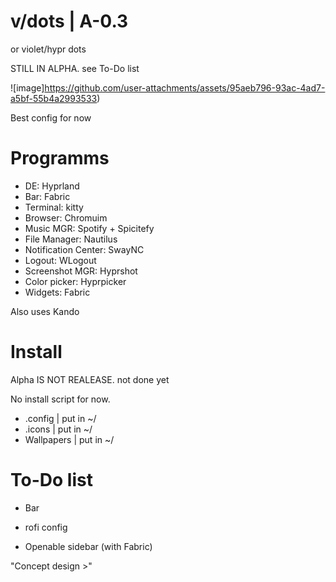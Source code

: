 # v/dots | A-0.3
or violet/hypr dots

STILL IN ALPHA. see To-Do list

![image]https://github.com/user-attachments/assets/95aeb796-93ac-4ad7-a5bf-55b4a2993533)

Best config for now

# Programms
+ DE: Hyprland
+ Bar: Fabric
+ Terminal: kitty
+ Browser: Chromuim
+ Music MGR: Spotify + Spicitefy
+ File Manager: Nautilus
+ Notification Center: SwayNC
+ Logout: WLogout
+ Screenshot MGR: Hyprshot
+ Color picker: Hyprpicker
+ Widgets: Fabric

Also uses Kando

# Install
Alpha IS NOT REALEASE. not done yet

No install script for now.

+ .config    | put in ~/
+ .icons     | put in ~/
+ Wallpapers | put in ~/

# To-Do list
+ Bar
+ rofi config

+ Openable sidebar (with Fabric)

"Concept design >"

